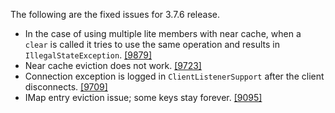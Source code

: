 
The following are the fixed issues for 3.7.6 release.

- In the case of using multiple lite members with near cache, when a `clear` is called it tries to use the same operation and results in `IllegalStateException`. <a href="https://github.com/hazelcast/hazelcast/issues/9879" target="_blank">[9879]</a>
- Near cache eviction does not work. <a href="https://github.com/hazelcast/hazelcast/issues/9723" target="_blank">[9723]</a>
- Connection exception is logged in `ClientListenerSupport` after the client disconnects. <a href="https://github.com/hazelcast/hazelcast/issues/9709" target="_blank">[9709]</a>
- IMap entry eviction issue; some keys stay forever. <a href="https://github.com/hazelcast/hazelcast/issues/9095" target="_blank">[9095]</a>
